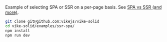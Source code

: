 Example of selecting SPA or SSR on a per-page basis. See
[SPA vs SSR (and more)](https://vike.dev/SPA-vs-SSR).

```bash
git clone git@github.com:vikejs/vike-solid
cd vike-solid/examples/ssr-spa/
npm install
npm run dev
```
